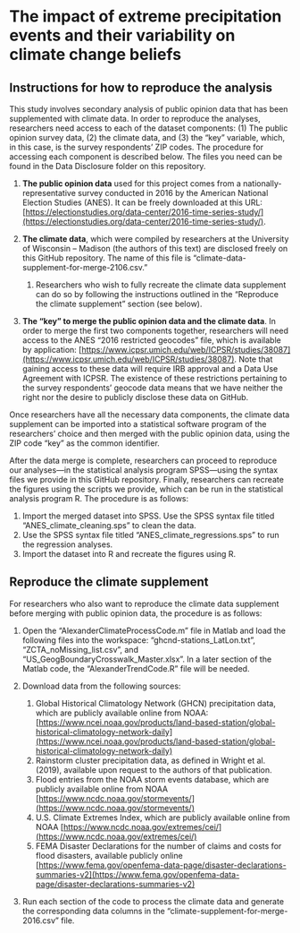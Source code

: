 # The impact of extreme precipitation events and their variability on climate change beliefs

## Instructions for how to reproduce the analysis

This study involves secondary analysis of public opinion data that has been supplemented with climate data. In order to reproduce the analyses, researchers need access to each of the dataset components: (1) The public opinion survey data, (2) the climate data, and (3) the “key” variable, which, in this case, is the survey respondents’ ZIP codes. The procedure for accessing each component is described below. The files you need can be found in the Data Disclosure folder on this repository.

1. **The public opinion data** used for this project comes from a nationally-representative survey conducted in 2016 by the American National Election Studies (ANES). It can be freely downloaded at this URL: [https://electionstudies.org/data-center/2016-time-series-study/](https://electionstudies.org/data-center/2016-time-series-study/). 

2. **The climate data**, which were compiled by researchers at the University of Wisconsin – Madison (the authors of this text) are disclosed freely on this GitHub repository. The name of this file is “climate-data-supplement-for-merge-2106.csv.”
    1. Researchers who wish to fully recreate the climate data supplement can do so by following the instructions outlined in the “Reproduce the climate supplement” section (see below).

3. **The “key” to merge the public opinion data and the climate data**. In order to merge the first two components together, researchers will need access to the ANES “2016 restricted geocodes” file, which is available by application: [https://www.icpsr.umich.edu/web/ICPSR/studies/38087](https://www.icpsr.umich.edu/web/ICPSR/studies/38087). Note that gaining access to these data will require IRB approval and a Data Use Agreement with ICPSR. The existence of these restrictions pertaining to the survey respondents’ geocode data means that we have neither the right nor the desire to publicly disclose these data on GitHub.

Once researchers have all the necessary data components, the climate data supplement can be imported into a statistical software program of the researchers’ choice and then merged with the public opinion data, using the ZIP code “key” as the common identifier. 

After the data merge is complete, researchers can proceed to reproduce our analyses—in the statistical analysis program SPSS—using the syntax files we provide in this GitHub repository. Finally, researchers can recreate the figures using the scripts we provide, which can be run in the statistical analysis program R. The procedure is as follows:

1. Import the merged dataset into SPSS. Use the SPSS syntax file titled “ANES_climate_cleaning.sps” to clean the data. 
2. Use the SPSS syntax file titled “ANES_climate_regressions.sps” to run the regression analyses.
3. Import the dataset into R and recreate the figures using R.


## Reproduce the climate supplement

For researchers who also want to reproduce the climate data supplement before merging with public opinion data, the procedure is as follows:

1. Open the “AlexanderClimateProcessCode.m” file in Matlab and load the following files into the workspace: “ghcnd-stations_LatLon.txt”, “ZCTA_noMissing_list.csv”, and “US_GeogBoundaryCrosswalk_Master.xlsx”. In a later section of the Matlab code, the “AlexanderTrendCode.R” file will be needed.

2. Download data from the following sources:

    1. Global Historical Climatology Network (GHCN) precipitation data, which are publicly available online from NOAA: [https://www.ncei.noaa.gov/products/land-based-station/global-historical-climatology-network-daily](https://www.ncei.noaa.gov/products/land-based-station/global-historical-climatology-network-daily)
    2. Rainstorm cluster precipitation data, as defined in Wright et al. (2019), available upon request to the authors of that publication.
    3. Flood entries from the NOAA storm events database, which are publicly available online from NOAA [https://www.ncdc.noaa.gov/stormevents/](https://www.ncdc.noaa.gov/stormevents/)
    4. U.S. Climate Extremes Index, which are publicly available online from NOAA [https://www.ncdc.noaa.gov/extremes/cei/](https://www.ncdc.noaa.gov/extremes/cei/) 
    5. FEMA Disaster Declarations for the number of claims and costs for flood disasters, available publicly online [https://www.fema.gov/openfema-data-page/disaster-declarations-summaries-v2](https://www.fema.gov/openfema-data-page/disaster-declarations-summaries-v2) 

3. Run each section of the code to process the climate data and generate the corresponding data columns in the “climate-supplement-for-merge-2016.csv” file.
